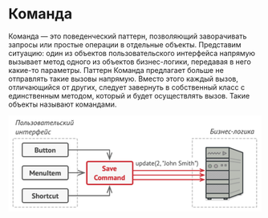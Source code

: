 # Команда
Команда — это поведенческий паттерн, позволяющий заворачивать запросы или простые операции в отдельные объекты.
Представим ситуацию: один из объектов пользовательского интерфейса напрямую вызывает метод одного из объектов 
бизнес-логики, передавая в него какие-то параметры. Паттерн Команда предлагает больше не отправлять такие 
вызовы напрямую. Вместо этого каждый вызов, отличающийся от других, следует завернуть в собственный класс 
с единственным методом, который и будет осуществлять вызов. Такие объекты называют командами.

![Command pattern](command.png)

